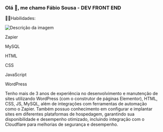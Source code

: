 ### Olá 👋, me chamo Fábio Sousa - DEV FRONT END

👨‍💻Habilidades:

![Descrição da imagem]([(https://upload.wikimedia.org/wikipedia/commons/9/98/WordPress_blue_logo.svg)](https://upload.wikimedia.org/wikipedia/commons/9/98/WordPress_blue_logo.svg))

Zapier

MySQL

HTML

CSS

JavaScript

WordPress

Tenho mais de 3 anos de experiência no desenvolvimento e manutenção de sites utilizando WordPress (com o construtor de páginas Elementor), HTML, CSS, JS, MySQL, além de integrações com ferramentas de automação como o Zapier. Também possuo conhecimento em configurar e implantar sites em diferentes plataformas de hospedagem, garantindo sua disponibilidade e desempenho otimizado, incluindo integração com o Cloudflare para melhorias de segurança e desempenho.
<!--
**fabiosousasi/fabiosousasi** is a ✨ _special_ ✨ repository because its `README.md` (this file) appears on your GitHub profile.

Here are some ideas to get you started:

- 🔭 I’m currently working on ...
- 🌱 I’m currently learning ...
- 👯 I’m looking to collaborate on ...
- 🤔 I’m looking for help with ...
- 💬 Ask me about ...
- 📫 How to reach me: ...
- 😄 Pronouns: ...
- ⚡ Fun fact: ...
-->

